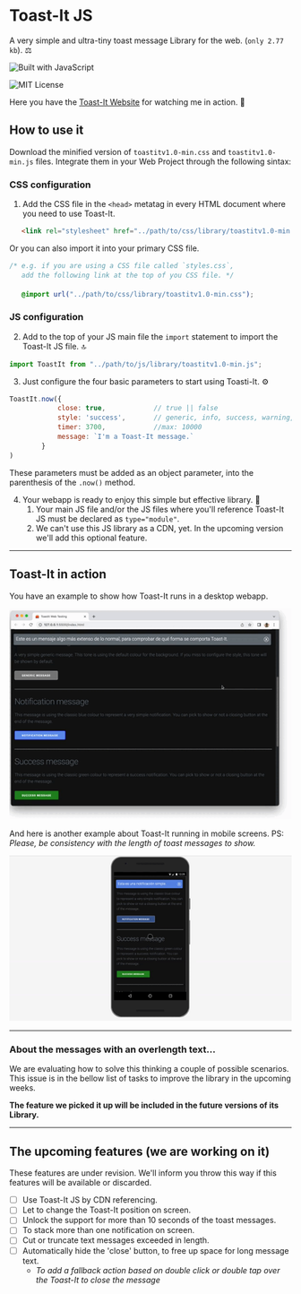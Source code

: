 # Toast-It JS
A very simple and ultra-tiny toast message Library for the web. (`only 2.77 kb`). ⚖️

![Built with JavaScript](https://img.shields.io/badge/Built%20with-JavaScript-red?style=for-the-badge&logo=javascript)

![MIT License](https://img.shields.io/npm/l/toastify-js)

Here you have the [Toast-It Website](https://mobilepadawan.github.io/toastit-js/) for watching me in action. 👀

## How to use it
Download the minified version of `toastitv1.0-min.css` and `toastitv1.0-min.js` files.
Integrate them in your Web Project through the following sintax:

### CSS configuration
1. Add the CSS file in the `<head>` metatag in every HTML document where you need to use Toast-It.

```HTML
   <link rel="stylesheet" href="../path/to/css/library/toastitv1.0-min.css">
```
Or you can also import it into your primary CSS file.

```CSS
/* e.g. if you are using a CSS file called `styles.css`, 
   add the following link at the top of you CSS file. */

   @import url("../path/to/css/library/toastitv1.0-min.css");
```

### JS configuration
2. Add to the top of your JS main file the `import` statement to import the Toast-It JS file. 🔝 
   
```javascript
import ToastIt from "../path/to/js/library/toastitv1.0-min.js";
```

3. Just configure the four basic parameters to start using Toasti-It. ⚙️
   
```javascript
ToastIt.now({
            close: true,            // true || false
            style: 'success',       // generic, info, success, warning, error
            timer: 3700,            //max: 10000
            message: `I'm a Toast-It message.` 
        }
)
```

These parameters must be added as an object parameter, into the parenthesis of the `.now()` method.

4. Your webapp is ready to enjoy this simple but effective library. 🥂
   1. Your main JS file and/or the JS files where you'll reference Toast-It JS must be declared as `type="module"`.
   2. We can't use this JS library as a CDN, yet. In the upcoming version we'll add this optional feature.


<hr>

## Toast-It in action

You have an example to show how Toast-It runs in a desktop webapp.

![Toast-It running in a desktop webapp](https://raw.githubusercontent.com/mobilepadawan/toastit-js/main/images/showing-toast-it-in-action-01.gif)

And here is another example about Toast-It running in mobile screens. 
PS: _Please, be consistency with the length of toast messages to show._

![Toast-It running in a desktop webapp](https://raw.githubusercontent.com/mobilepadawan/toastit-js/main/images/showing-toast-it-in-action-02.gif)

<hr>

### About the messages with an overlength text...
We are evaluating how to solve this thinking a couple of possible scenarios. This issue is in the bellow list of tasks to improve the library in the upcoming weeks. 

**The feature we picked it up will be included in the future versions of its Library.**

<hr>

## The upcoming features (we are working on it)

These features are under revision. We'll inform you throw this way if this features will be available or discarded.

- [ ] Use Toast-It JS by CDN referencing.
- [ ] Let to change the Toast-It position on screen.
- [ ] Unlock the support for more than 10 seconds of the toast messages.
- [ ] To stack more than one notification on screen.
- [ ] Cut or truncate text messages exceeded in length.
- [ ] Automatically hide the 'close' button, to free up space for long message text.
   * _To add a fallback action based on double click or double tap over the Toast-It to close the message_

